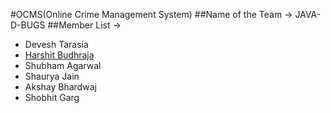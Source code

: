 #OCMS(Online Crime Management System)
##Name of the Team -> JAVA-D-BUGS
##Member List ->
* Devesh Tarasia
* [Harshit Budhraja](https://github.com/harshitbudhraja "Harshit Budhraja")
* Shubham Agarwal
* Shaurya Jain
* Akshay Bhardwaj
* Shobhit Garg
